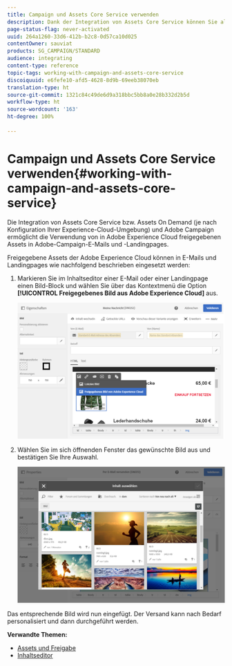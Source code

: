 ```yaml
---
title: Campaign und Assets Core Service verwenden
description: Dank der Integration von Assets Core Service können Sie alle innerhalb von Adobe Experience Cloud geteilten Ressourcen in Ihren Nachrichten und Landingpages in Adobe Campaign verwenden.
page-status-flag: never-activated
uuid: 264a1260-33d6-412b-b2c8-0d57ca10d025
contentOwner: sauviat
products: SG_CAMPAIGN/STANDARD
audience: integrating
content-type: reference
topic-tags: working-with-campaign-and-assets-core-service
discoiquuid: e6fefe10-afd5-4628-8d9b-69eeb38070eb
translation-type: ht
source-git-commit: 1321c84c49de6d9a318bbc5bb8a0e28b332d2b5d
workflow-type: ht
source-wordcount: '163'
ht-degree: 100%

---
```



# Campaign und Assets Core Service verwenden{#working-with-campaign-and-assets-core-service}

Die Integration von Assets Core Service bzw. Assets On Demand (je nach Konfiguration Ihrer Experience-Cloud-Umgebung) und Adobe Campaign ermöglicht die Verwendung von in Adobe Experience Cloud freigegebenen Assets in Adobe-Campaign-E-Mails und -Landingpages.

Freigegebene Assets der Adobe Experience Cloud können in E-Mails und Landingpages wie nachfolgend beschrieben eingesetzt werden:

1. Markieren Sie im Inhaltseditor einer E-Mail oder einer Landingpage einen Bild-Block und wählen Sie über das Kontextmenü die Option **[!UICONTROL Freigegebenes Bild aus Adobe Experience Cloud]** aus.

   ![](assets/dam_insert_image_dce.png)

1. Wählen Sie im sich öffnenden Fenster das gewünschte Bild aus und bestätigen Sie Ihre Auswahl.

   ![](assets/dam_shared_image_selection.png)

Das entsprechende Bild wird nun eingefügt. Der Versand kann nach Bedarf personalisiert und dann durchgeführt werden.

**Verwandte Themen:**

* [Assets und Freigabe](https://docs.adobe.com/content/help/de-DE/core-services/interface/assets/experience-cloud-assets.html)
* [Inhaltseditor](../../designing/using/personalization.md#example-email-personalization)

